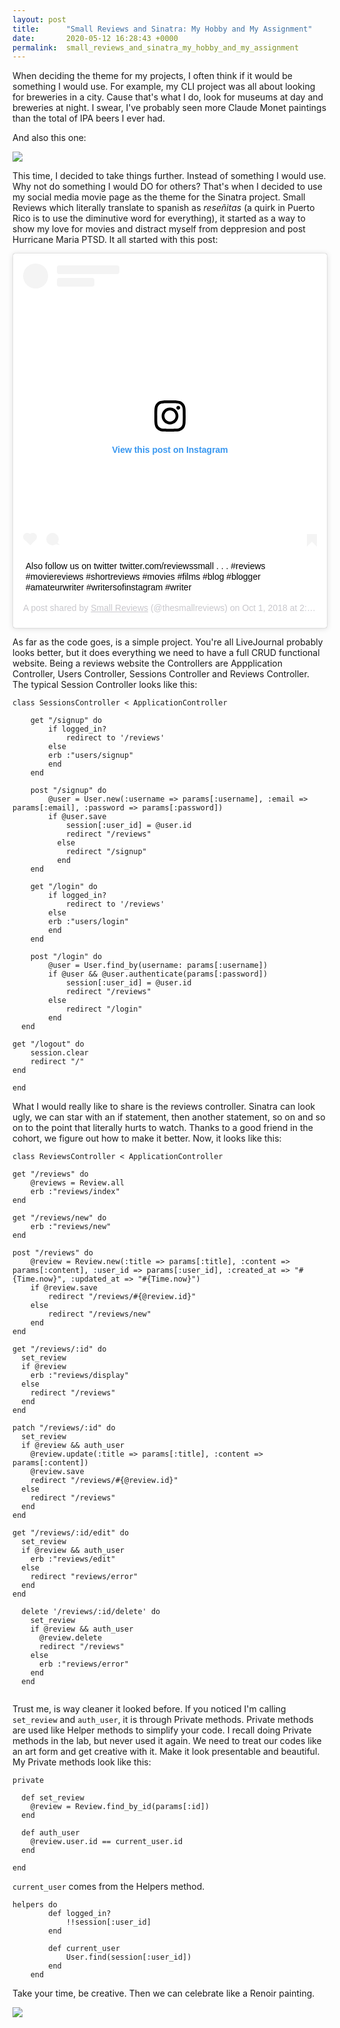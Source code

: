 ```yaml
---
layout: post
title:      "Small Reviews and Sinatra: My Hobby and My Assignment"
date:       2020-05-12 16:28:43 +0000
permalink:  small_reviews_and_sinatra_my_hobby_and_my_assignment
---
```



When deciding the theme for my projects, I often think if it would be something I would use. For example, my CLI project was all about looking for breweries in a city. Cause that's what I do, look for museums at day and breweries at night. I swear, I've probably seen more Claude Monet paintings than the total of IPA beers I ever had. 

And also this one:

![](https://i.pinimg.com/236x/fb/88/16/fb8816b26d6d0e67cc255942f7364f53--darth-vader-and-son-appropriation-art.jpg)

This time, I decided to take things further. Instead of something I would use. Why not do something I would DO for others? That's when I decided to use my social media movie page as the theme for the Sinatra project. Small Reviews which literally translate to spanish as *reseñitas* (a quirk in Puerto Rico is to use the diminutive word for everything), it started as a way to show my love for movies and distract myself from deppresion and post Hurricane Maria PTSD. It all started with this post:

<blockquote class="instagram-media" data-instgrm-captioned data-instgrm-permalink="https://www.instagram.com/p/BoZ7p_dHv1V/?utm_source=ig_embed&amp;utm_campaign=loading" data-instgrm-version="12" style=" background:#FFF; border:0; border-radius:3px; box-shadow:0 0 1px 0 rgba(0,0,0,0.5),0 1px 10px 0 rgba(0,0,0,0.15); margin: 1px; max-width:540px; min-width:326px; padding:0; width:99.375%; width:-webkit-calc(100% - 2px); width:calc(100% - 2px);"><div style="padding:16px;"> <a href="https://www.instagram.com/p/BoZ7p_dHv1V/?utm_source=ig_embed&amp;utm_campaign=loading" style=" background:#FFFFFF; line-height:0; padding:0 0; text-align:center; text-decoration:none; width:100%;" target="_blank"> <div style=" display: flex; flex-direction: row; align-items: center;"> <div style="background-color: #F4F4F4; border-radius: 50%; flex-grow: 0; height: 40px; margin-right: 14px; width: 40px;"></div> <div style="display: flex; flex-direction: column; flex-grow: 1; justify-content: center;"> <div style=" background-color: #F4F4F4; border-radius: 4px; flex-grow: 0; height: 14px; margin-bottom: 6px; width: 100px;"></div> <div style=" background-color: #F4F4F4; border-radius: 4px; flex-grow: 0; height: 14px; width: 60px;"></div></div></div><div style="padding: 19% 0;"></div> <div style="display:block; height:50px; margin:0 auto 12px; width:50px;"><svg width="50px" height="50px" viewBox="0 0 60 60" version="1.1" xmlns="https://www.w3.org/2000/svg" xmlns:xlink="https://www.w3.org/1999/xlink"><g stroke="none" stroke-width="1" fill="none" fill-rule="evenodd"><g transform="translate(-511.000000, -20.000000)" fill="#000000"><g><path d="M556.869,30.41 C554.814,30.41 553.148,32.076 553.148,34.131 C553.148,36.186 554.814,37.852 556.869,37.852 C558.924,37.852 560.59,36.186 560.59,34.131 C560.59,32.076 558.924,30.41 556.869,30.41 M541,60.657 C535.114,60.657 530.342,55.887 530.342,50 C530.342,44.114 535.114,39.342 541,39.342 C546.887,39.342 551.658,44.114 551.658,50 C551.658,55.887 546.887,60.657 541,60.657 M541,33.886 C532.1,33.886 524.886,41.1 524.886,50 C524.886,58.899 532.1,66.113 541,66.113 C549.9,66.113 557.115,58.899 557.115,50 C557.115,41.1 549.9,33.886 541,33.886 M565.378,62.101 C565.244,65.022 564.756,66.606 564.346,67.663 C563.803,69.06 563.154,70.057 562.106,71.106 C561.058,72.155 560.06,72.803 558.662,73.347 C557.607,73.757 556.021,74.244 553.102,74.378 C549.944,74.521 548.997,74.552 541,74.552 C533.003,74.552 532.056,74.521 528.898,74.378 C525.979,74.244 524.393,73.757 523.338,73.347 C521.94,72.803 520.942,72.155 519.894,71.106 C518.846,70.057 518.197,69.06 517.654,67.663 C517.244,66.606 516.755,65.022 516.623,62.101 C516.479,58.943 516.448,57.996 516.448,50 C516.448,42.003 516.479,41.056 516.623,37.899 C516.755,34.978 517.244,33.391 517.654,32.338 C518.197,30.938 518.846,29.942 519.894,28.894 C520.942,27.846 521.94,27.196 523.338,26.654 C524.393,26.244 525.979,25.756 528.898,25.623 C532.057,25.479 533.004,25.448 541,25.448 C548.997,25.448 549.943,25.479 553.102,25.623 C556.021,25.756 557.607,26.244 558.662,26.654 C560.06,27.196 561.058,27.846 562.106,28.894 C563.154,29.942 563.803,30.938 564.346,32.338 C564.756,33.391 565.244,34.978 565.378,37.899 C565.522,41.056 565.552,42.003 565.552,50 C565.552,57.996 565.522,58.943 565.378,62.101 M570.82,37.631 C570.674,34.438 570.167,32.258 569.425,30.349 C568.659,28.377 567.633,26.702 565.965,25.035 C564.297,23.368 562.623,22.342 560.652,21.575 C558.743,20.834 556.562,20.326 553.369,20.18 C550.169,20.033 549.148,20 541,20 C532.853,20 531.831,20.033 528.631,20.18 C525.438,20.326 523.257,20.834 521.349,21.575 C519.376,22.342 517.703,23.368 516.035,25.035 C514.368,26.702 513.342,28.377 512.574,30.349 C511.834,32.258 511.326,34.438 511.181,37.631 C511.035,40.831 511,41.851 511,50 C511,58.147 511.035,59.17 511.181,62.369 C511.326,65.562 511.834,67.743 512.574,69.651 C513.342,71.625 514.368,73.296 516.035,74.965 C517.703,76.634 519.376,77.658 521.349,78.425 C523.257,79.167 525.438,79.673 528.631,79.82 C531.831,79.965 532.853,80.001 541,80.001 C549.148,80.001 550.169,79.965 553.369,79.82 C556.562,79.673 558.743,79.167 560.652,78.425 C562.623,77.658 564.297,76.634 565.965,74.965 C567.633,73.296 568.659,71.625 569.425,69.651 C570.167,67.743 570.674,65.562 570.82,62.369 C570.966,59.17 571,58.147 571,50 C571,41.851 570.966,40.831 570.82,37.631"></path></g></g></g></svg></div><div style="padding-top: 8px;"> <div style=" color:#3897f0; font-family:Arial,sans-serif; font-size:14px; font-style:normal; font-weight:550; line-height:18px;"> View this post on Instagram</div></div><div style="padding: 12.5% 0;"></div> <div style="display: flex; flex-direction: row; margin-bottom: 14px; align-items: center;"><div> <div style="background-color: #F4F4F4; border-radius: 50%; height: 12.5px; width: 12.5px; transform: translateX(0px) translateY(7px);"></div> <div style="background-color: #F4F4F4; height: 12.5px; transform: rotate(-45deg) translateX(3px) translateY(1px); width: 12.5px; flex-grow: 0; margin-right: 14px; margin-left: 2px;"></div> <div style="background-color: #F4F4F4; border-radius: 50%; height: 12.5px; width: 12.5px; transform: translateX(9px) translateY(-18px);"></div></div><div style="margin-left: 8px;"> <div style=" background-color: #F4F4F4; border-radius: 50%; flex-grow: 0; height: 20px; width: 20px;"></div> <div style=" width: 0; height: 0; border-top: 2px solid transparent; border-left: 6px solid #f4f4f4; border-bottom: 2px solid transparent; transform: translateX(16px) translateY(-4px) rotate(30deg)"></div></div><div style="margin-left: auto;"> <div style=" width: 0px; border-top: 8px solid #F4F4F4; border-right: 8px solid transparent; transform: translateY(16px);"></div> <div style=" background-color: #F4F4F4; flex-grow: 0; height: 12px; width: 16px; transform: translateY(-4px);"></div> <div style=" width: 0; height: 0; border-top: 8px solid #F4F4F4; border-left: 8px solid transparent; transform: translateY(-4px) translateX(8px);"></div></div></div></a> <p style=" margin:8px 0 0 0; padding:0 4px;"> <a href="https://www.instagram.com/p/BoZ7p_dHv1V/?utm_source=ig_embed&amp;utm_campaign=loading" style=" color:#000; font-family:Arial,sans-serif; font-size:14px; font-style:normal; font-weight:normal; line-height:17px; text-decoration:none; word-wrap:break-word;" target="_blank">Also follow us on twitter twitter.com/reviewssmall . . . #reviews #moviereviews #shortreviews #movies #films #blog #blogger #amateurwriter #writersofinstagram #writer</a></p> <p style=" color:#c9c8cd; font-family:Arial,sans-serif; font-size:14px; line-height:17px; margin-bottom:0; margin-top:8px; overflow:hidden; padding:8px 0 7px; text-align:center; text-overflow:ellipsis; white-space:nowrap;">A post shared by <a href="https://www.instagram.com/thesmallreviews/?utm_source=ig_embed&amp;utm_campaign=loading" style=" color:#c9c8cd; font-family:Arial,sans-serif; font-size:14px; font-style:normal; font-weight:normal; line-height:17px;" target="_blank"> Small Reviews</a> (@thesmallreviews) on <time style=" font-family:Arial,sans-serif; font-size:14px; line-height:17px;" datetime="2018-10-01T21:14:18+00:00">Oct 1, 2018 at 2:14pm PDT</time></p></div></blockquote> <script async src="//www.instagram.com/embed.js"></script>

As far as the code goes, is a simple project. You're all LiveJournal probably looks better, but it does everything we need to have a full CRUD functional website. Being a reviews website the Controllers are Appplication Controller, Users Controller, Sessions Controller and Reviews Controller.  The typical Session Controller looks like this:

```
class SessionsController < ApplicationController 

	get "/signup" do
		if logged_in?
			redirect to '/reviews'
		else
		erb :"users/signup"
		end         
    end 

    post "/signup" do
		@user = User.new(:username => params[:username], :email => params[:email], :password => params[:password])
        if @user.save
			session[:user_id] = @user.id
			redirect "/reviews"
		  else
			redirect "/signup"
		  end
    end
    
	get "/login" do
		if logged_in?
			redirect to '/reviews'
		else 
		erb :"users/login"
		end 
	end

    post "/login" do
	    @user = User.find_by(username: params[:username])
		if @user && @user.authenticate(params[:password])
			session[:user_id] = @user.id
			redirect "/reviews"
		else
			redirect "/login"
		end
  end

get "/logout" do
	session.clear
	redirect "/"
end

end
```

What I would really like to share is the reviews controller. Sinatra can look ugly, we can star with an if statement, then another statement, so on and so on to the point that literally hurts to watch. Thanks to a good friend in the cohort, we figure out how to make it better. Now, it looks like this:

```
class ReviewsController < ApplicationController

get "/reviews" do
    @reviews = Review.all
    erb :"reviews/index"
end 

get "/reviews/new" do 
    erb :"reviews/new"
end

post "/reviews" do
    @review = Review.new(:title => params[:title], :content => params[:content], :user_id => params[:user_id], :created_at => "#{Time.now}", :updated_at => "#{Time.now}")
    if @review.save
        redirect "/reviews/#{@review.id}"
    else
        redirect "/reviews/new"
    end 
end 

get "/reviews/:id" do
  set_review
  if @review
    erb :"reviews/display"
  else 
    redirect "/reviews"
  end 
end

patch "/reviews/:id" do
  set_review
  if @review && auth_user 
    @review.update(:title => params[:title], :content => params[:content])
    @review.save
    redirect "/reviews/#{@review.id}"
  else 
    redirect "/reviews"
  end
end

get "/reviews/:id/edit" do
  set_review 
  if @review && auth_user
    erb :"reviews/edit"  
  else 
    redirect "reviews/error"
  end    
end

  delete '/reviews/:id/delete' do
    set_review 
    if @review && auth_user
      @review.delete 
      redirect "/reviews"  
    else 
      erb :"reviews/error"
    end    
  end
	
```

Trust me, is way cleaner it looked before. If you noticed I'm calling ```set_review``` and ```auth_user```, it is through Private methods. Private methods are used like Helper methods to simplify your code. I recall doing Private methods in the lab, but  never used it again. We need to treat our codes like an art form and get creative with it. Make it look presentable and beautiful. My Private methods look like this: 

```
private 

  def set_review 
    @review = Review.find_by_id(params[:id])
  end
  
  def auth_user 
    @review.user.id == current_user.id
  end 

end 
```

```current_user``` comes from the Helpers method.

```
helpers do
		def logged_in?
			!!session[:user_id]
		end

		def current_user
			User.find(session[:user_id])
		end
	end
```

Take your time, be creative. Then we can celebrate like a Renoir painting. 

![](https://media.timeout.com/images/103641738/750/562/image.jpg![](http://))
